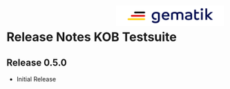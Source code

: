 <img align="right" width="250" height="47" src="doc/Gematik_Logo_Flag_With_Background.png" /> <br />

# Release Notes KOB Testsuite

## Release 0.5.0

* Initial Release